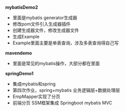 **mybatisDemo2**

- 里面是mybatis generator生成器
- 修改pom文件引入生成器插件
- 创建生成器文件，修改生成器文件
- 生成Example
- Example里面主要是单表查询，涉及多表查询得自己写

**mavendemo**

- 里面是常见的mybatis操作，大部分都在里面



**springDemo1**

- 集成mybatis和spring
- 第四次作业，spring+mybatis  业务逻辑层+数据处理层
- EmpMapper实现了分页
- 前端分页  SSM框架集成  Springboot mybatis MVC